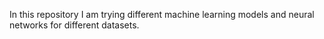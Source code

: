 In this repository I am trying different
machine learning models and neural networks 
for different datasets.
